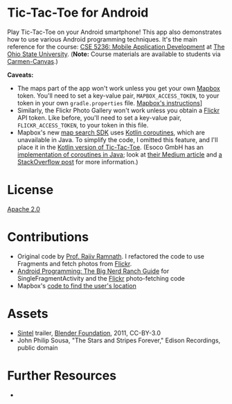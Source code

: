 Tic-Tac-Toe for Android
=======================

Play Tic-Tac-Toe on your Android smartphone! This app also demonstrates how to use various Android
programming techniques. It's the main reference for the course:
[CSE 5236: Mobile Application Development](http://web.cse.ohio-state.edu/~champion/5236) at
[The Ohio State University](https://www.osu.edu).
(**Note:** Course materials are available to students via [Carmen-Canvas](https://carmen.osu.edu).)

**Caveats:**
- The maps part of the app won't work unless you get your own [Mapbox](https://www.mapbox.com) token. You'll need to set a key-value pair, `MAPBOX_ACCESS_TOKEN`, to your token in your own `gradle.properties` file. [Mapbox's instructions](https://docs.mapbox.com/help/troubleshooting/private-access-token-android-and-ios/#android)]
- Similarly, the Flickr Photo Gallery won't work unless you obtain a [Flickr](https://www.flickr.com) API token. Like before, you'll need to set a key-value pair, `FLICKR_ACCESS_TOKEN`, to your token in this file.
- Mapbox's new [map search SDK](https://docs.mapbox.com/android/search/examples/autofill-ui/) uses [Kotlin coroutines](https://kotlinlang.org/), which are unavailable in Java. To simplify the code, I omitted this feature, and I'll place it in the [Kotlin version of Tic-Tac-Toe](https://github.com/acchampion/TicTacToeKotlin). (Esoco GmbH has an [implementation of coroutines in Java](https://github.com/esoco/coroutines); look at [their Medium article](https://www.google.com/url?sa=t&source=web&cd=&cad=rja&uact=8&ved=2ahUKEwiHgfPu_Pf_AhX9FVkFHRJeBgQQFnoECAQQAQ&url=https%3A%2F%2Fmedium.com%2F%40esocogmbh%2Fcoroutines-in-pure-java-65661a379c85&usg=AOvVaw0t9fbvBIRfL3H-P-zrMDPe&opi=89978449) and [a StackOverflow post](https://stackoverflow.com/questions/2846664/implementing-coroutines-in-java) for more information.)

License
=======

[Apache 2.0](https://apache.org/licenses/LICENSE-2.0)

Contributions
=============
- Original code by [Prof. Rajiv Ramnath](http://web.cse.ohio-state.edu/~ramnath). I refactored the code to use Fragments and fetch photos from [Flickr](https://www.flicr.com).
- [Android Programming: The Big Nerd Ranch Guide](https://www.bignerdranch.com/books/android-programming/) for SingleFragmentActivity and the [Flickr](https://www.flickr.com) photo-fetching code
- Mapbox's [code to find the user's location](https://docs.mapbox.com/android/maps/examples/location-tracking/)

Assets
======
- [Sintel](http://www.sintel.org) trailer, [Blender Foundation](http://www.blender.org), 2011, CC-BY-3.0
- John Philip Sousa, "The Stars and Stripes Forever," Edison Recordings, public domain

Further Resources
=================
-

